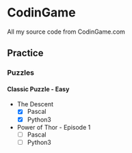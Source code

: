 # CodinGame

All my source code from CodinGame.com

## Practice

### Puzzles

#### Classic Puzzle - Easy

- The Descent
  - [x] Pascal
  - [x] Python3
- Power of Thor - Episode 1
  - [ ] Pascal
  - [ ] Python3